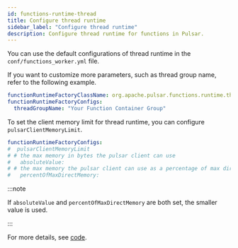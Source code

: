 ```yaml
---
id: functions-runtime-thread
title: Configure thread runtime
sidebar_label: "Configure thread runtime"
description: Configure thread runtime for functions in Pulsar.
---
```


You can use the default configurations of thread runtime in the `conf/functions_worker.yml` file.

If you want to customize more parameters, such as thread group name, refer to the following example.

```yaml
functionRuntimeFactoryClassName: org.apache.pulsar.functions.runtime.thread.ThreadRuntimeFactory
functionRuntimeFactoryConfigs:
  threadGroupName: "Your Function Container Group"
```

To set the client memory limit for thread runtime, you can configure `pulsarClientMemoryLimit`.

```yaml
functionRuntimeFactoryConfigs:
#  pulsarClientMemoryLimit
# # the max memory in bytes the pulsar client can use
#   absoluteValue:
# # the max memory the pulsar client can use as a percentage of max direct memory set for JVM
#   percentOfMaxDirectMemory:
```

:::note

If `absoluteValue` and `percentOfMaxDirectMemory` are both set, the smaller value is used.

:::

For more details, see [code](https://github.com/apache/pulsar/blob/master/pulsar-functions/runtime/src/main/java/org/apache/pulsar/functions/runtime/thread/ThreadRuntimeFactoryConfig.java).